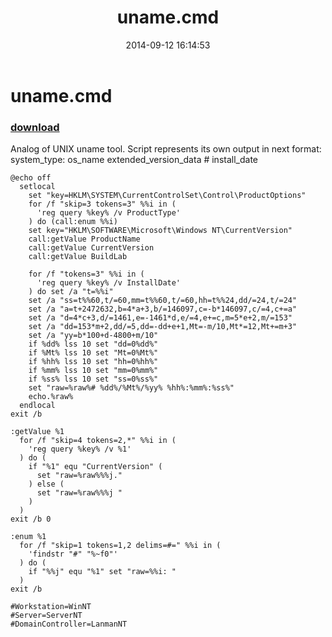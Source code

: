 ﻿---
pid:            5422
poster:         greg zakharov
title:          uname.cmd
date:           2014-09-12 16:14:53
format:         text
parent:         0
parent:         0

---

# uname.cmd

### [download](5422.txt)

Analog of UNIX uname tool. Script represents its own output in next format:
system_type: os_name extended_version_data # install_date

```text
@echo off
  setlocal
    set "key=HKLM\SYSTEM\CurrentControlSet\Control\ProductOptions"
    for /f "skip=3 tokens=3" %%i in (
      'reg query %key% /v ProductType'
    ) do (call:enum %%i)
    set key="HKLM\SOFTWARE\Microsoft\Windows NT\CurrentVersion"
    call:getValue ProductName
    call:getValue CurrentVersion
    call:getValue BuildLab
    
    for /f "tokens=3" %%i in (
      'reg query %key% /v InstallDate'
    ) do set /a "t=%%i"
    set /a "ss=t%%60,t/=60,mm=t%%60,t/=60,hh=t%%24,dd/=24,t/=24"
    set /a "a=t+2472632,b=4*a+3,b/=146097,c=-b*146097,c/=4,c+=a"
    set /a "d=4*c+3,d/=1461,e=-1461*d,e/=4,e+=c,m=5*e+2,m/=153"
    set /a "dd=153*m+2,dd/=5,dd=-dd+e+1,Mt=-m/10,Mt*=12,Mt+=m+3"
    set /a "yy=b*100+d-4800+m/10"
    if %dd% lss 10 set "dd=0%dd%"
    if %Mt% lss 10 set "Mt=0%Mt%"
    if %hh% lss 10 set "hh=0%hh%"
    if %mm% lss 10 set "mm=0%mm%"
    if %ss% lss 10 set "ss=0%ss%"
    set "raw=%raw%# %dd%/%Mt%/%yy% %hh%:%mm%:%ss%"
    echo.%raw%
  endlocal
exit /b

:getValue %1
  for /f "skip=4 tokens=2,*" %%i in (
    'reg query %key% /v %1'
  ) do (
    if "%1" equ "CurrentVersion" (
      set "raw=%raw%%%j."
    ) else (
      set "raw=%raw%%%j "
    )
  )
exit /b 0

:enum %1
  for /f "skip=1 tokens=1,2 delims=#=" %%i in (
    'findstr "#" "%~f0"'
  ) do (
    if "%%j" equ "%1" set "raw=%%i: "
  )
exit /b

#Workstation=WinNT
#Server=ServerNT
#DomainController=LanmanNT
```
